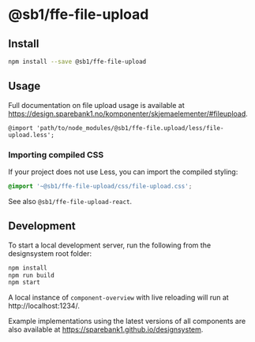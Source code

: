 # @sb1/ffe-file-upload

## Install

```bash
npm install --save @sb1/ffe-file-upload
```

## Usage

Full documentation on file upload usage is available at https://design.sparebank1.no/komponenter/skjemaelementer/#fileupload.

```less
@import 'path/to/node_modules/@sb1/ffe-file.upload/less/file-upload.less';
```

### Importing compiled CSS

If your project does not use Less, you can import the compiled styling:

```css
@import '~@sb1/ffe-file-upload/css/file-upload.css';
```

See also `@sb1/ffe-file-upload-react`.

## Development

To start a local development server, run the following from the designsystem root folder:

```bash
npm install
npm run build
npm start
```

A local instance of `component-overview` with live reloading will run at http://localhost:1234/.

Example implementations using the latest versions of all components are also available at https://sparebank1.github.io/designsystem.
